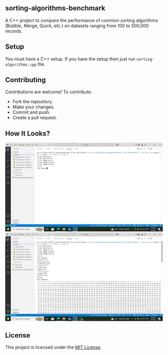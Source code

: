 ## sorting-algorithms-benchmark
A C++ project to compare the performance of common sorting algorithms (Bubble, Merge, Quick, etc.) on datasets ranging from 100 to 500,000 records.

## Setup
You must have a C++ setup. If you have the setup then just run `sorting-algorithms.cpp` file.

## Contributing
Contributions are welcome! To contribute:
- Fork the repository.
- Make your changes.
- Commit and push.
- Create a pull request.


## How It Looks?
![sorting-algorithms-benchmark1](./assets/demo1.png)
![sorting-algorithms-benchmark2](./assets/demo2.png)

## License
This project is licensed under the [MIT License](LICENSE).